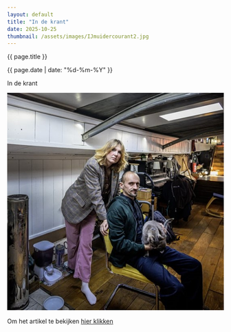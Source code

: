 ```yaml
---
layout: default
title: "In de krant"
date: 2025-10-25
thumbnail: /assets/images/IJmuidercourant2.jpg
---
```


{{ page.title }}

{{ page.date | date: "%d-%m-%Y" }}

In de krant

![Alt-tekst](https://github.com/Klikblitser/VBBSKW/blob/main/assets/images/IJmuidercourant2.jpg?raw=true)


Om het artikel te bekijken [hier klikken](https://archive.is/gteOs)

